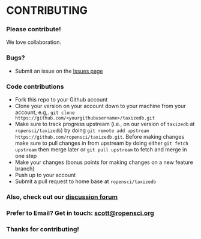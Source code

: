 # CONTRIBUTING #

### Please contribute!

We love collaboration.

### Bugs?

* Submit an issue on the [Issues page](https://github.com/ropensci/taxizedb/issues)

### Code contributions

* Fork this repo to your Github account
* Clone your version on your account down to your machine from your account, e.g,. `git clone https://github.com/<yourgithubusername>/taxizedb.git`
* Make sure to track progress upstream (i.e., on our version of `taxizedb` at `ropensci/taxizedb`) by doing `git remote add upstream https://github.com/ropensci/taxizedb.git`. Before making changes make sure to pull changes in from upstream by doing either `git fetch upstream` then merge later or `git pull upstream` to fetch and merge in one step
* Make your changes (bonus points for making changes on a new feature branch)
* Push up to your account
* Submit a pull request to home base at `ropensci/taxizedb`

### Also, check out our [discussion forum](https://discuss.ropensci.org)

### Prefer to Email? Get in touch: [scott@ropensci.org](mailto:scott@ropensci.org)

### Thanks for contributing!

